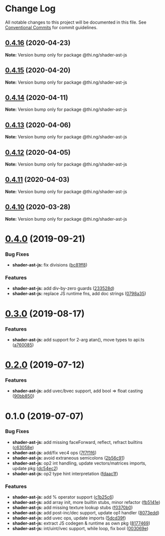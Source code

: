 # Change Log

All notable changes to this project will be documented in this file.
See [Conventional Commits](https://conventionalcommits.org) for commit guidelines.

## [0.4.16](https://github.com/thi-ng/umbrella/compare/@thi.ng/shader-ast-js@0.4.15...@thi.ng/shader-ast-js@0.4.16) (2020-04-23)

**Note:** Version bump only for package @thi.ng/shader-ast-js





## [0.4.15](https://github.com/thi-ng/umbrella/compare/@thi.ng/shader-ast-js@0.4.14...@thi.ng/shader-ast-js@0.4.15) (2020-04-20)

**Note:** Version bump only for package @thi.ng/shader-ast-js





## [0.4.14](https://github.com/thi-ng/umbrella/compare/@thi.ng/shader-ast-js@0.4.13...@thi.ng/shader-ast-js@0.4.14) (2020-04-11)

**Note:** Version bump only for package @thi.ng/shader-ast-js





## [0.4.13](https://github.com/thi-ng/umbrella/compare/@thi.ng/shader-ast-js@0.4.12...@thi.ng/shader-ast-js@0.4.13) (2020-04-06)

**Note:** Version bump only for package @thi.ng/shader-ast-js





## [0.4.12](https://github.com/thi-ng/umbrella/compare/@thi.ng/shader-ast-js@0.4.11...@thi.ng/shader-ast-js@0.4.12) (2020-04-05)

**Note:** Version bump only for package @thi.ng/shader-ast-js





## [0.4.11](https://github.com/thi-ng/umbrella/compare/@thi.ng/shader-ast-js@0.4.10...@thi.ng/shader-ast-js@0.4.11) (2020-04-03)

**Note:** Version bump only for package @thi.ng/shader-ast-js





## [0.4.10](https://github.com/thi-ng/umbrella/compare/@thi.ng/shader-ast-js@0.4.9...@thi.ng/shader-ast-js@0.4.10) (2020-03-28)

**Note:** Version bump only for package @thi.ng/shader-ast-js





# [0.4.0](https://github.com/thi-ng/umbrella/compare/@thi.ng/shader-ast-js@0.3.1...@thi.ng/shader-ast-js@0.4.0) (2019-09-21)

### Bug Fixes

* **shader-ast-js:** fix divisions ([bc81ff8](https://github.com/thi-ng/umbrella/commit/bc81ff8))

### Features

* **shader-ast-js:** add div-by-zero guards ([233528d](https://github.com/thi-ng/umbrella/commit/233528d))
* **shader-ast-js:** replace JS runtime fns, add doc strings ([0798a35](https://github.com/thi-ng/umbrella/commit/0798a35))

# [0.3.0](https://github.com/thi-ng/umbrella/compare/@thi.ng/shader-ast-js@0.2.3...@thi.ng/shader-ast-js@0.3.0) (2019-08-17)

### Features

* **shader-ast-js:** add support for 2-arg atan(), move types to api.ts ([a760085](https://github.com/thi-ng/umbrella/commit/a760085))

# [0.2.0](https://github.com/thi-ng/umbrella/compare/@thi.ng/shader-ast-js@0.1.1...@thi.ng/shader-ast-js@0.2.0) (2019-07-12)

### Features

* **shader-ast-js:** add uvec/bvec support, add bool => float casting ([90bb850](https://github.com/thi-ng/umbrella/commit/90bb850))

# 0.1.0 (2019-07-07)

### Bug Fixes

* **shader-ast-js:** add missing faceForward, reflect, refract builtins ([c63058e](https://github.com/thi-ng/umbrella/commit/c63058e))
* **shader-ast-js:** add/fix vec4 ops ([7f7f1f6](https://github.com/thi-ng/umbrella/commit/7f7f1f6))
* **shader-ast-js:** avoid extraneous semicolons ([2b56c91](https://github.com/thi-ng/umbrella/commit/2b56c91))
* **shader-ast-js:** op2 int handling, update vectors/matrices imports, update pkg ([dc54ec2](https://github.com/thi-ng/umbrella/commit/dc54ec2))
* **shader-ast-js:** op2 type hint interpretation ([fdaac1f](https://github.com/thi-ng/umbrella/commit/fdaac1f))

### Features

* **shader-ast-js:** add % operator support ([c1b25c6](https://github.com/thi-ng/umbrella/commit/c1b25c6))
* **shader-ast-js:** add array init, more builtin stubs, minor refactor ([fb5141e](https://github.com/thi-ng/umbrella/commit/fb5141e))
* **shader-ast-js:** add missing texture lookup stubs ([f0370b0](https://github.com/thi-ng/umbrella/commit/f0370b0))
* **shader-ast-js:** add post-inc/dec support, update op1 handler ([8073edd](https://github.com/thi-ng/umbrella/commit/8073edd))
* **shader-ast-js:** add uvec ops, update imports ([5dcd39f](https://github.com/thi-ng/umbrella/commit/5dcd39f))
* **shader-ast-js:** extract JS codegen & runtime as own pkg ([8177469](https://github.com/thi-ng/umbrella/commit/8177469))
* **shader-ast-js:** int/uint/ivec support, while loop, fix bool ([003069e](https://github.com/thi-ng/umbrella/commit/003069e))
